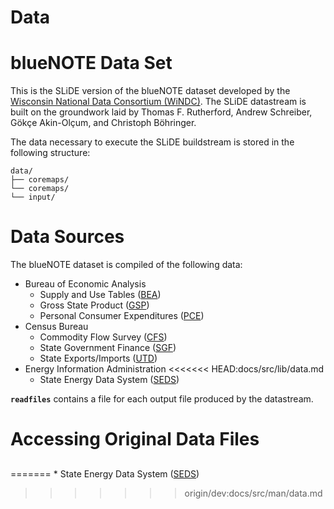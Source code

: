 # Data

# blueNOTE Data Set

This is the SLiDE version of the blueNOTE dataset developed by the [Wisconsin National Data
Consortium (WiNDC)](https://windc.wisc.edu). The SLiDE datastream is built on the groundwork laid by
Thomas F. Rutherford, Andrew Schreiber, Gökçe Akin-Olçum, and Christoph Böhringer.

The data necessary to execute the SLiDE buildstream is stored in the following structure:

```
data/
├── coremaps/
└── coremaps/
└── input/
```

# Data Sources

The blueNOTE dataset is compiled of the following data:

* Bureau of Economic Analysis
    * Supply and Use Tables ([BEA](https://www.bea.gov/industry/io_annual.htm))
    * Gross State Product ([GSP](https://www.bea.gov/newsreleases/regional/gdp_state/qgsp_newsrelease.htm))
    * Personal Consumer Expenditures ([PCE](https://www.bea.gov/newsreleases/regional/pce/pce_newsrelease.htm))
* Census Bureau
    * Commodity Flow Survey ([CFS](https://www.census.gov/econ/cfs/))
    * State Government Finance ([SGF](https://www.census.gov/programs-surveys/state/data/tables.All.html))
    * State Exports/Imports ([UTD](https://usatrade.census.gov))
* Energy Information Administration
<<<<<<< HEAD:docs/src/lib/data.md
    * State Energy Data System ([SEDS](https://www.eia.gov/state/seds))

**`readfiles`** contains a file for each output file produced by the datastream.

# Accessing Original Data Files

## 
=======
    * State Energy Data System ([SEDS](https://www.eia.gov/state/seds))
>>>>>>> origin/dev:docs/src/man/data.md

